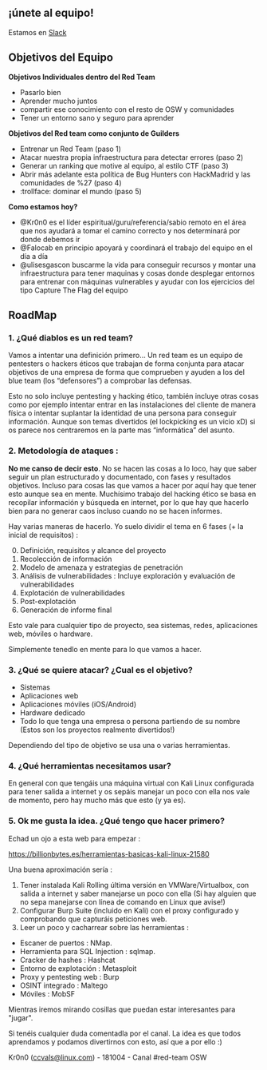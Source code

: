 ## ¡únete al equipo!

Estamos en [Slack](https://slack.osweekends.com)

## Objetivos del Equipo

**Objetivos Individuales dentro del Red Team**
- Pasarlo bien
- Aprender mucho juntos
- compartir ese conocimiento con el resto de OSW y comunidades
- Tener un entorno sano y seguro para aprender

**Objetivos del Red team como conjunto de Guilders**
- Entrenar un Red Team (paso 1)
- Atacar nuestra propia infraestructura para detectar errores (paso 2)
- Generar un ranking que motive al equipo, al estilo CTF (paso 3)
- Abrir más adelante esta política de Bug Hunters con HackMadrid y las comunidades de %27 (paso 4)
- :trollface: dominar el mundo (paso 5)

**Como estamos hoy?**
- @Kr0n0 es el líder espiritual/guru/referencia/sabio remoto en el área que nos ayudará a tomar el camino correcto y nos determinará por donde debemos ir
- @Falocab en principio apoyará y coordinará el trabajo del equipo en el día a día
- @ulisesgascon buscarme la vida para conseguir recursos y montar una infraestructura para tener maquinas y cosas donde desplegar entornos para entrenar con máquinas vulnerables y ayudar con los ejercicios del tipo Capture The Flag del equipo


## RoadMap

### 1. ¿Qué diablos es un red team?
Vamos a intentar una definición primero... Un red team es un equipo de pentesters o hackers éticos que trabajan de forma conjunta para atacar objetivos de una empresa de forma que comprueben y ayuden a los del blue team (los “defensores”) a comprobar las defensas.

Esto no solo incluye pentesting y hacking ético, también incluye otras cosas como por ejemplo intentar entrar en las instalaciones del cliente de manera física o intentar suplantar la identidad de una persona para conseguir información.
Aunque son temas divertidos (el lockpicking es un vicio xD) si os parece nos centraremos en la parte mas “informática” del asunto.

### 2. Metodología de ataques :
**No me canso de decir esto**. No se hacen las cosas a lo loco, hay que saber seguir un plan estructurado y documentado, con fases y resultados objetivos.
Incluso para cosas las que vamos a hacer por aquí hay que tener esto aunque sea en mente. Muchísimo trabajo del hacking ético se basa en recopilar información y búsqueda en internet, por lo que hay que hacerlo bien para no generar caos incluso cuando no se hacen informes.

Hay varias maneras de hacerlo. Yo suelo dividir el tema en 6 fases (+ la inicial de requisitos) :

0) Definición, requisitos y alcance del proyecto
1) Recolección de información
2) Modelo de amenaza y estrategias de penetración
3) Análisis de vulnerabilidades : Incluye exploración y evaluación de vulnerabilidades
4) Explotación de vulnerabilidades
5) Post-explotación
6) Generación de informe final

Esto vale para cualquier tipo de proyecto, sea sistemas, redes, aplicaciones web, móviles o hardware.

Simplemente tenedlo en mente para lo que vamos a hacer.

### 3. ¿Qué se quiere atacar? ¿Cual es el objetivo?
- Sistemas
- Aplicaciones web
- Aplicaciones móviles (iOS/Android)
- Hardware dedicado
- Todo lo que tenga una empresa o persona partiendo de su nombre (Estos son los proyectos realmente divertidos!)

Dependiendo del tipo de objetivo se usa una o varias herramientas.

### 4. ¿Qué herramientas necesitamos usar?
En general con que tengáis una máquina virtual con Kali Linux configurada para tener salida a internet y os sepáis manejar un poco con ella nos vale de momento, pero hay mucho más que esto (y ya es).

### 5. Ok me gusta la idea. ¿Qué tengo que hacer primero?
Echad un ojo a esta web  para empezar : 

https://billionbytes.es/herramientas-basicas-kali-linux-21580

Una buena aproximación sería : 
1) Tener instalada Kali Rolling última versión en VMWare/Virtualbox, con salida a internet y saber manejarse un poco con ella (Si hay alguien que no sepa manejarse con línea de comando en Linux que avise!)
2) Configurar Burp Suite (incluido en Kali) con el proxy configurado y comprobando que capturáis peticiones web.
3) Leer un poco y cacharrear sobre las herramientas :
- Escaner de puertos : NMap.
- Herramienta para SQL Injection : sqlmap.
- Cracker de hashes : Hashcat
- Entorno de explotación : Metasploit
- Proxy y pentesting web : Burp
- OSINT integrado : Maltego
- Móviles : MobSF

Mientras iremos mirando cosillas que puedan estar interesantes para "jugar".

Si tenéis cualquier duda comentadla por el canal. La idea es que todos aprendamos y podamos divertirnos con esto, así que a por ello :)

Kr0n0 (ccvals@linux.com) - 181004 - Canal #red-team OSW 
